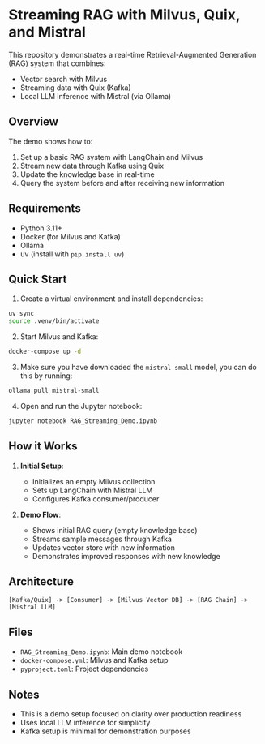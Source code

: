 # Streaming RAG with Milvus, Quix, and Mistral

This repository demonstrates a real-time Retrieval-Augmented Generation (RAG) system that combines:
- Vector search with Milvus
- Streaming data with Quix (Kafka)
- Local LLM inference with Mistral (via Ollama)

## Overview

The demo shows how to:
1. Set up a basic RAG system with LangChain and Milvus
2. Stream new data through Kafka using Quix
3. Update the knowledge base in real-time
4. Query the system before and after receiving new information

## Requirements

- Python 3.11+
- Docker (for Milvus and Kafka)
- Ollama
- uv (install with `pip install uv`)

## Quick Start

1. Create a virtual environment and install dependencies:
```bash
uv sync
source .venv/bin/activate
```

2. Start Milvus and Kafka:
```bash
docker-compose up -d
```

3. Make sure you have downloaded the `mistral-small` model, you can do this by running:
```bash
ollama pull mistral-small
```

4. Open and run the Jupyter notebook:
```bash
jupyter notebook RAG_Streaming_Demo.ipynb
```

## How it Works

1. **Initial Setup**: 
   - Initializes an empty Milvus collection
   - Sets up LangChain with Mistral LLM
   - Configures Kafka consumer/producer

2. **Demo Flow**:
   - Shows initial RAG query (empty knowledge base)
   - Streams sample messages through Kafka
   - Updates vector store with new information
   - Demonstrates improved responses with new knowledge

## Architecture

```
[Kafka/Quix] -> [Consumer] -> [Milvus Vector DB] -> [RAG Chain] -> [Mistral LLM]
```

## Files

- `RAG_Streaming_Demo.ipynb`: Main demo notebook
- `docker-compose.yml`: Milvus and Kafka setup
- `pyproject.toml`: Project dependencies

## Notes

- This is a demo setup focused on clarity over production readiness
- Uses local LLM inference for simplicity
- Kafka setup is minimal for demonstration purposes
